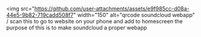 <img src="https://github.com/user-attachments/assets/e9f985cc-d08a-44e5-9b82-719cadd508f7" width="150" alt="qrcode soundcloud webapp" /
scan this to go to website on your phone and add to homescreen
the purpose of this is to make soundcloud a proper webapp

